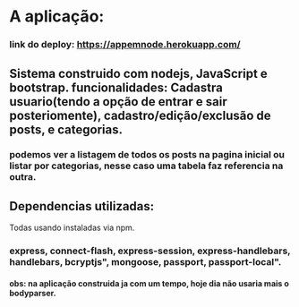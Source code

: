 # A aplicação:

### link do deploy: https://appemnode.herokuapp.com/

## Sistema construido com nodejs, JavaScript e bootstrap. funcionalidades: Cadastra usuario(tendo a opção de entrar e sair posteriomente), cadastro/edição/exclusão de posts, e categorias.
### podemos ver a listagem de todos os posts na pagina inicial ou listar por categorias, nesse caso uma tabela faz referencia na outra.

## Dependencias utilizadas:
Todas usando instaladas via npm.

### express, connect-flash, express-session, express-handlebars, handlebars, bcryptjs", mongoose, passport, passport-local".

#### obs: na aplicação construida ja com um tempo, hoje dia não usaria mais o bodyparser.
